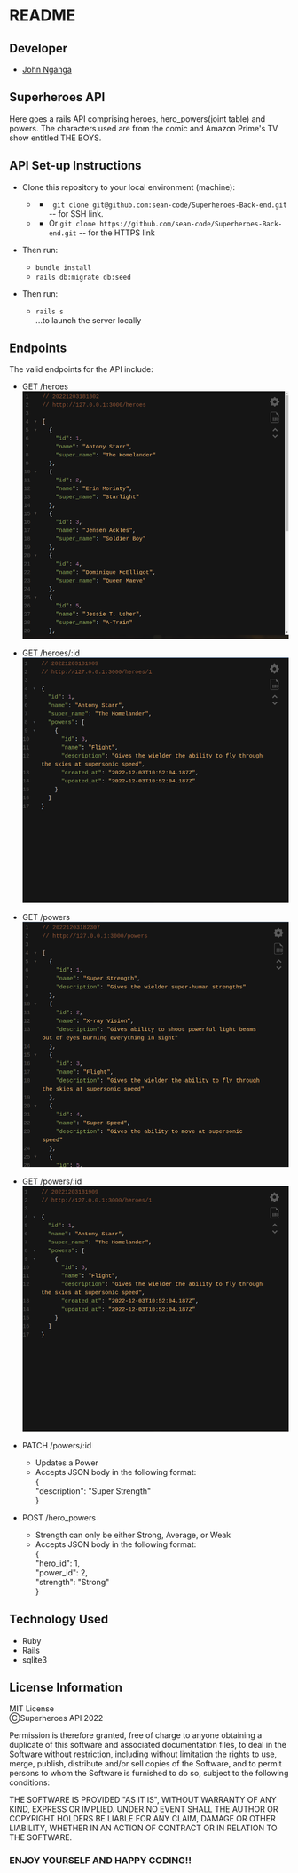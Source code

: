 # README

## Developer
- [John Nganga](https://github.com/sean-code)

## Superheroes API

Here goes a rails API comprising heroes, hero_powers(joint table) and powers. The characters used are from the comic and Amazon Prime's TV show entitled THE BOYS.


## API Set-up Instructions
- Clone this repository to your local environment (machine):
    * - ` git clone git@github.com:sean-code/Superheroes-Back-end.git` -- for SSH link.
    * - Or `git clone https://github.com/sean-code/Superheroes-Back-end.git` -- for the HTTPS link
- Then run:
    * `bundle install`
    * `rails db:migrate db:seed`

- Then run:
    * `rails s` \
    ...to launch the server locally


## Endpoints

The valid endpoints for the API include:
* GET /heroes
![Heroes](/imgs/heroes.png)
* GET /heroes/:id
![Heroes](/imgs/heroes_1.png)

* GET /powers
![Heroes](/imgs/powers.png)
* GET /powers/:id
![Heroes](/imgs/heroes_1.png)

* PATCH /powers/:id
    * Updates a Power
    * Accepts JSON body in the following format:\
            {\
                "description": "Super Strength"\
            }

* POST /hero_powers
    * Strength can only be either Strong, Average, or Weak
    * Accepts JSON body in the following format:\
            {\
            "hero_id": 1,\
            "power_id": 2, \
            "strength": "Strong"\
            }

## Technology Used
* Ruby
* Rails
* sqlite3

## License Information
MIT License\
ⒸSuperheroes API 2022

Permission is therefore granted, free of charge to anyone obtaining a duplicate
of this software and associated documentation files, to deal in the Software without restriction, including without limitation the rights to use, merge, publish, distribute and/or sell copies of the Software, and to permit persons to whom the Software is furnished to do so, subject to the following conditions:

THE SOFTWARE IS PROVIDED "AS IT IS", WITHOUT WARRANTY OF ANY KIND, EXPRESS OR
IMPLIED. UNDER NO EVENT SHALL THE
AUTHOR OR COPYRIGHT HOLDERS BE LIABLE FOR ANY CLAIM, DAMAGE OR OTHER
LIABILITY, WHETHER IN AN ACTION OF CONTRACT OR IN RELATION TO THE SOFTWARE.


### ENJOY YOURSELF AND HAPPY CODING!!


